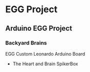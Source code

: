 # EGG Project
## Arduino EGG Project
### Backyard Brains
EGG Custom Leonardo Arduino Board
- The Heart and Brain SpikerBox
